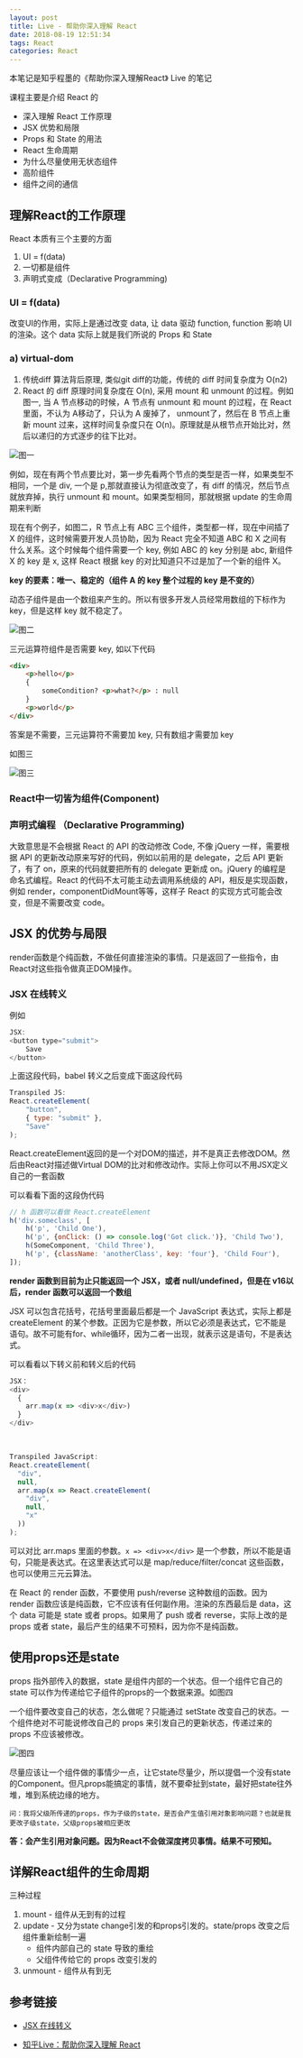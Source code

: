 ```yaml
---
layout: post
title: Live - 帮助你深入理解 React
date: 2018-08-19 12:51:34
tags: React
categories: React
---
```


本笔记是知乎程墨的《帮助你深入理解React》 Live 的笔记

课程主要是介绍 React 的

- 深入理解 React 工作原理
- JSX 优势和局限
- Props 和 State 的用法
- React 生命周期
- 为什么尽量使用无状态组件
- 高阶组件
- 组件之间的通信

## 理解React的工作原理

React 本质有三个主要的方面

1. UI = f(data)
2. 一切都是组件
3. 声明式变成（Declarative Programming)


### UI = f(data)

改变UI的作用，实际上是通过改变 data, 让 data 驱动 function, function 影响 UI 的渲染。这个 data 实际上就是我们所说的 Props 和 State

### a) virtual-dom

1. 传统diff 算法背后原理, 类似git diff的功能，传统的 diff 时间复杂度为 O(n2)
2. React 的 diff 原理时间复杂度在 O(n), 采用 mount 和 unmount 的过程。例如图一, 当 A 节点移动的时候，A 节点有 unmount 和 mount 的过程，在 React 里面，不认为 A移动了，只认为 A 废掉了， unmount了，然后在 B 节点上重新 mount 过来，这样时间复杂度只在 O(n)。原理就是从根节点开始比对，然后以递归的方式逐步的往下比对。

![图一](https://pic2.zhimg.com/v2-bebdaf74d8718a2ce99cec7b45d36d2b_b.jpg)

例如，现在有两个节点要比对，第一步先看两个节点的类型是否一样，如果类型不相同，一个是 div, 一个是 p,那就直接认为彻底改变了，有 diff 的情况，然后节点就放弃掉，执行 unmount 和 mount。如果类型相同，那就根据 update 的生命周期来判断

现在有个例子，如图二，R 节点上有 ABC 三个组件，类型都一样，现在中间插了 X 的组件，这时候需要开发人员协助，因为 React 完全不知道 ABC 和 X 之间有什么关系。这个时候每个组件需要一个 key, 例如 ABC 的 key 分别是 abc, 新组件 X 的 key 是 x, 这样 React 根据 key 的对比知道只不过是加了一个新的组件 X。

**key 的要素：唯一、稳定的（组件 A 的 key 整个过程的 key 是不变的）**

动态子组件是由一个数组来产生的。所以有很多开发人员经常用数组的下标作为 key，但是这样 key 就不稳定了。

![图二](https://pic2.zhimg.com/v2-ff242173690d56f59d3f2f22ed4d8f3a_b.jpg)

三元运算符组件是否需要 key, 如以下代码

```html
<div>
    <p>hello</p>
    {
        someCondition? <p>what?</p> : null
    }
    <p>world</p>
</div>
```

答案是不需要，三元运算符不需要加 key, 只有数组才需要加 key

如图三

![图三](https://pic2.zhimg.com/v2-a00f34c33ca9989cc0cecc6ffeb47833_r.jpg)


### React中一切皆为组件(Component)



### 声明式编程 （Declarative Programming)

大致意思是不会根据 React 的 API 的改动修改 Code, 不像 jQuery 一样，需要根据 API 的更新改动原来写好的代码，例如以前用的是 delegate，之后 API 更新了，有了 on，原来的代码就要把所有的 delegate 更新成 on。jQuery 的编程是命名式编程。React 的代码不太可能主动去调用系统级的 API，相反是实现函数，例如 render，componentDidMount等等，这样子 React 的实现方式可能会改变，但是不需要改变 code。

## JSX 的优势与局限

render函数是个纯函数，不做任何直接渲染的事情。只是返回了一些指令，由React对这些指令做真正DOM操作。

### JSX 在线转义

例如

```js
JSX:
<button type="submit">
    Save
</button>
```

上面这段代码，babel 转义之后变成下面这段代码

```js
Transpiled JS:
React.createElement(
    "button",
    { type: "submit" },
    "Save"
);
```

React.createElement返回的是一个对DOM的描述，并不是真正去修改DOM。然后由React对描述做Virtual DOM的比对和修改动作。实际上你可以不用JSX定义自己的一套函数

可以看看下面的这段伪代码

```js
// h 函数可以看做 React.createElement
h('div.someclass', [
    h('p', 'Child One'),
    h('p', {onClick: () => console.log('Got click.')}, 'Child Two'),
    h(SomeComponent, 'Child Three'),
    h('p', {className: 'anotherClass', key: 'four'}, 'Child Four'),
]);
```

**render 函数到目前为止只能返回一个 JSX，或者 null/undefined，但是在 v16以后，render 函数可以返回一个数组**

JSX 可以包含花括号，花括号里面最后都是一个 JavaScript 表达式，实际上都是 createElement 的某个参数。正因为它是参数，所以它必须是表达式，它不能是语句。故不可能有for、while循环，因为二者一出现，就表示这是语句，不是表达式。

可以看看以下转义前和转义后的代码

```js
JSX：
<div>
  {
    arr.map(x => <div>x</div>)
  }
</div>
```

<br/>

```js
Transpiled JavaScript:
React.createElement(
  "div",
  null,
  arr.map(x => React.createElement(
    "div",
    null,
    "x"
  ))
);
```

可以对比 arr.maps 里面的参数。`x => <div>x</div>` 是一个参数，所以不能是语句，只能是表达式。在这里表达式可以是 map/reduce/filter/concat 这些函数，也可以使用三元云算法。

在 React 的 render 函数，不要使用 push/reverse 这种数组的函数。因为 render 函数应该是纯函数，它不应该有任何副作用。渲染的东西最后是 data，这个 data 可能是 state 或者 props。如果用了 push 或者 reverse，实际上改的是 props 或者 state，最后产生的结果不可预料，因为你不是纯函数。

## 使用props还是state

props 指外部传入的数据，state 是组件内部的一个状态。但一个组件它自己的 state 可以作为传递给它子组件的props的一个数据来源。如图四

一个组件要改变自己的状态，怎么做呢？只能通过 setState 改变自己的状态。一个组件绝对不可能说修改自己的 props 来引发自己的更新状态，传递过来的 props 不应该被修改。

![图四](https://pic2.zhimg.com/v2-5ca6f25ea1ceddeea7bd57ac492193e7_b.jpg)

尽量应该让一个组件做的事情少一点，让它state尽量少，所以提倡一个没有state的Component。但凡props能搞定的事情，就不要牵扯到state，最好把state往外堆，堆到系统边缘的地方。

`问：我将父级所传递的props，作为子级的state，是否会产生值引用对象影响问题？也就是我更改子级state，父级props被相应更改`

**答：会产生引用对象问题。因为React不会做深度拷贝事情。结果不可预知。**

## 详解React组件的生命周期

三种过程 

1. mount - 组件从无到有的过程
2. update - 又分为state change引发的和props引发的。state/props 改变之后组件重新绘制一遍
    - 组件内部自己的 state 导致的重绘
    - 父组件传给它的 props 改变引发的
3. unmount - 组件从有到无




















## 参考链接

- [JSX 在线转义](https://babeljs.io/repl/#?babili=false&browsers=&build=&builtIns=false&spec=false&loose=false&code_lz=DwEwlgbgfAUABAuwBGBXALug9gOzugTwAcBTAXgCIBnVZAWzHQtkTgEgBlAQwhJjeAB6NJlywh4aEA&debug=false&forceAllTransforms=false&shippedProposals=false&circleciRepo=&evaluate=false&fileSize=false&sourceType=module&lineWrap=false&presets=react&prettier=false&targets=&version=6.26.0&envVersion=)

- [知乎Live：帮助你深入理解 React](https://github.com/Bian2017/Blog/issues/16)








